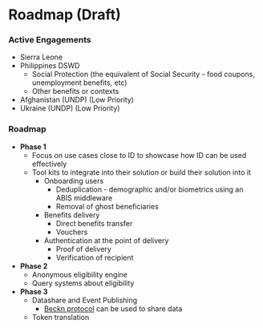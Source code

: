 # Roadmap (Draft)

### Active Engagements

* Sierra Leone&#x20;
* Philippines DSWD
  * Social Protection (the equivalent of Social Security - food coupons, unemployment benefits, etc)
  * Other benefits or contexts
* Afghanistan (UNDP) (Low Priority)
* Ukraine (UNDP) (Low Priority)

### Roadmap

* **Phase 1**
  * Focus on use cases close to ID to showcase how ID can be used effectively
  * Tool kits to integrate into their solution or build their solution into it
    * Onboarding users
      * Deduplication - demographic and/or biometrics using an ABIS middleware
      * Removal of ghost beneficiaries
    * Benefits delivery
      * Direct benefits transfer
      * Vouchers
    * Authentication at the point of delivery
      * Proof of delivery
      * Verification of recipient
* **Phase 2**
  * Anonymous eligibility engine
  * Query systems about eligibility
* **Phase 3**
  * Datashare and Event Publishing
    * [Beckn protocol](https://becknprotocol.io/) can be used to share data
  * Token translation



